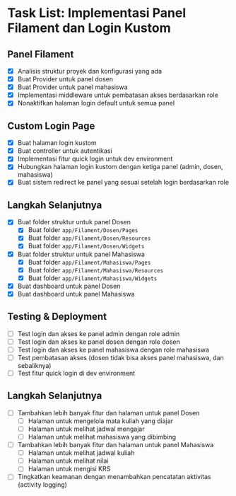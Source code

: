 # Task List: Implementasi Panel Filament dan Login Kustom

## Panel Filament

-   [x] Analisis struktur proyek dan konfigurasi yang ada
-   [x] Buat Provider untuk panel dosen
-   [x] Buat Provider untuk panel mahasiswa
-   [x] Implementasi middleware untuk pembatasan akses berdasarkan role
-   [x] Nonaktifkan halaman login default untuk semua panel

## Custom Login Page

-   [x] Buat halaman login kustom
-   [x] Buat controller untuk autentikasi
-   [x] Implementasi fitur quick login untuk dev environment
-   [x] Hubungkan halaman login kustom dengan ketiga panel (admin, dosen, mahasiswa)
-   [x] Buat sistem redirect ke panel yang sesuai setelah login berdasarkan role

## Langkah Selanjutnya

-   [x] Buat folder struktur untuk panel Dosen
    -   [x] Buat folder `app/Filament/Dosen/Pages`
    -   [x] Buat folder `app/Filament/Dosen/Resources`
    -   [x] Buat folder `app/Filament/Dosen/Widgets`
-   [x] Buat folder struktur untuk panel Mahasiswa
    -   [x] Buat folder `app/Filament/Mahasiswa/Pages`
    -   [x] Buat folder `app/Filament/Mahasiswa/Resources`
    -   [x] Buat folder `app/Filament/Mahasiswa/Widgets`
-   [x] Buat dashboard untuk panel Dosen
-   [x] Buat dashboard untuk panel Mahasiswa

## Testing & Deployment

-   [ ] Test login dan akses ke panel admin dengan role admin
-   [ ] Test login dan akses ke panel dosen dengan role dosen
-   [ ] Test login dan akses ke panel mahasiswa dengan role mahasiswa
-   [ ] Test pembatasan akses (dosen tidak bisa akses panel mahasiswa, dan sebaliknya)
-   [ ] Test fitur quick login di dev environment

## Langkah Selanjutnya

-   [ ] Tambahkan lebih banyak fitur dan halaman untuk panel Dosen
    -   [ ] Halaman untuk mengelola mata kuliah yang diajar
    -   [ ] Halaman untuk melihat jadwal mengajar
    -   [ ] Halaman untuk melihat mahasiswa yang dibimbing
-   [ ] Tambahkan lebih banyak fitur dan halaman untuk panel Mahasiswa
    -   [ ] Halaman untuk melihat jadwal kuliah
    -   [ ] Halaman untuk melihat nilai
    -   [ ] Halaman untuk mengisi KRS
-   [ ] Tingkatkan keamanan dengan menambahkan pencatatan aktivitas (activity logging)

